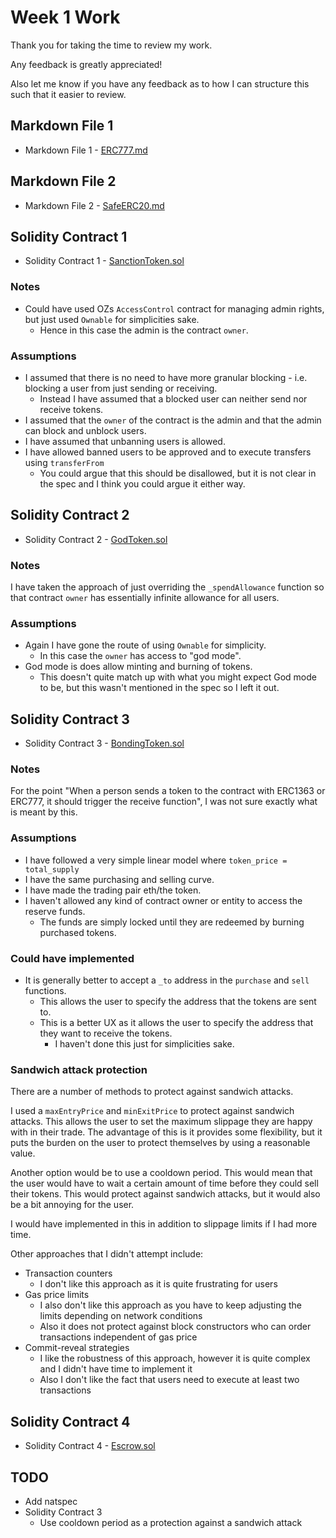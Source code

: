 # Week 1 Work

Thank you for taking the time to review my work.

Any feedback is greatly appreciated!

Also let me know if you have any feedback as to how I can structure this such that it easier to review.

## Markdown File 1

- Markdown File 1 - [ERC777.md](./ERC777.md)

## Markdown File 2

- Markdown File 2 - [SafeERC20.md](./SafeERC20.md)

## Solidity Contract 1

- Solidity Contract 1 - [SanctionToken.sol](./src/SanctionToken.sol)

### Notes

- Could have used OZs `AccessControl` contract for managing admin rights, but just used `Ownable` for simplicities sake.
  - Hence in this case the admin is the contract `owner`.

### Assumptions

- I assumed that there is no need to have more granular blocking - i.e. blocking a user from just sending or receiving.
  - Instead I have assumed that a blocked user can neither send nor receive tokens.
- I assumed that the `owner` of the contract is the admin and that the admin can block and unblock users.
- I have assumed that unbanning users is allowed.
- I have allowed banned users to be approved and to execute transfers using `transferFrom`
  - You could argue that this should be disallowed, but it is not clear in the spec and I think you could argue it either way.

## Solidity Contract 2

- Solidity Contract 2 - [GodToken.sol](./src/GodToken.sol)

### Notes

I have taken the approach of just overriding the `_spendAllowance` function so that contract `owner` has essentially infinite allowance for all users.

### Assumptions

- Again I have gone the route of using `Ownable` for simplicity.
  - In this case the `owner` has access to "god mode".
- God mode is does allow minting and burning of tokens.
  - This doesn't quite match up with what you might expect God mode to be, but this wasn't mentioned in the spec so I left it out.

## Solidity Contract 3

- Solidity Contract 3 - [BondingToken.sol](./src/BondingToken.sol)

### Notes

For the point "When a person sends a token to the contract with ERC1363 or ERC777, it should trigger the receive function", I was not sure exactly what is meant by this.

### Assumptions

- I have followed a very simple linear model where `token_price = total_supply`
- I have the same purchasing and selling curve.
- I have made the trading pair eth/the token.
- I haven't allowed any kind of contract owner or entity to access the reserve funds.
  - The funds are simply locked until they are redeemed by burning purchased tokens.

### Could have implemented

- It is generally better to accept a `_to` address in the `purchase` and `sell` functions.
  - This allows the user to specify the address that the tokens are sent to.
  - This is a better UX as it allows the user to specify the address that they want to receive the tokens.
    - I haven't done this just for simplicities sake.

### Sandwich attack protection

There are a number of methods to protect against sandwich attacks.

I used a `maxEntryPrice` and `minExitPrice` to protect against sandwich attacks. This allows the user to set the maximum slippage they are happy with in their trade. The advantage of this is it provides some flexibility, but it puts the burden on the user to protect themselves by using a reasonable value.

Another option would be to use a cooldown period. This would mean that the user would have to wait a certain amount of time before they could sell their tokens. This would protect against sandwich attacks, but it would also be a bit annoying for the user.

I would have implemented in this in addition to slippage limits if I had more time.

Other approaches that I didn't attempt include:
- Transaction counters
  - I don't like this approach as it is quite frustrating for users
- Gas price limits
  - I also don't like this approach as you have to keep adjusting the limits depending on network conditions
  - Also it does not protect against block constructors who can order transactions independent of gas price
- Commit-reveal strategies
  - I like the robustness of this approach, however it is quite complex and I didn't have time to implement it
  - Also I don't like the fact that users need to execute at least two transactions

## Solidity Contract 4

- Solidity Contract 4 - [Escrow.sol](./src/Escrow.sol)

## TODO

- Add natspec
- Solidity Contract 3
  - Use cooldown period as a protection against a sandwich attack

